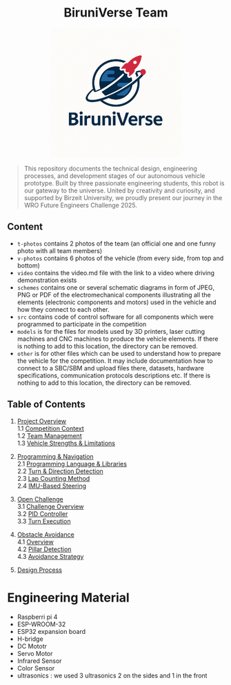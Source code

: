 <h1 align="center">BiruniVerse Team</h1>
<p align="center">
  <img src="logo.PNG" alt="BiruniVerse Logo" width="300"/>

>  This repository documents the technical design, engineering processes, and development stages of our autonomous vehicle prototype. Built by three passionate engineering students, this robot is our gateway to the universe. United by creativity and curiosity, and supported by Birzeit University, we proudly present our journey in the WRO Future Engineers Challenge 2025.
## Content

* `t-photos` contains 2 photos of the team (an official one and one funny photo with all team members)
* `v-photos` contains 6 photos of the vehicle (from every side, from top and bottom)
* `video` contains the video.md file with the link to a video where driving demonstration exists
* `schemes` contains one or several schematic diagrams in form of JPEG, PNG or PDF of the electromechanical components illustrating all the elements (electronic components and motors) used in the vehicle and how they connect to each other.
* `src` contains code of control software for all components which were programmed to participate in the competition
* `models` is for the files for models used by 3D printers, laser cutting machines and CNC machines to produce the vehicle elements. If there is nothing to add to this location, the directory can be removed.
* `other` is for other files which can be used to understand how to prepare the vehicle for the competition. It may include documentation how to connect to a SBC/SBM and upload files there, datasets, hardware specifications, communication protocols descriptions etc. If there is nothing to add to this location, the directory can be removed.

## Table of Contents

1. [Project Overview](#1-project-overview)  
   1.1 [Competition Context](#11-competition-context)  
   1.2 [Team Management](#12-team-management)  
   1.3 [Vehicle Strengths & Limitations](#13-vehicle-strengths--limitations)  

2. [Programming & Navigation](#2-programming--navigation)  
   2.1 [Programming Language & Libraries](#21-programming-language--libraries)  
   2.2 [Turn & Direction Detection](#22-turn--direction-detection)  
   2.3 [Lap Counting Method](#23-lap-counting-method)  
   2.4 [IMU-Based Steering](#24-imu-based-steering)  

3. [Open Challenge](#3-open-challenge)  
   3.1 [Challenge Overview](#31-challenge-overview)  
   3.2 [PID Controller](#32-pid-controller)  
   3.3 [Turn Execution](#33-turn-execution)  

4. [Obstacle Avoidance](#4-obstacle-avoidance)  
   4.1 [Overview](#41-overview)  
   4.2 [Pillar Detection](#42-pillar-detection)  
   4.3 [Avoidance Strategy](#43-avoidance-strategy)  

5. [Design Process](#5-design-process)
# Engineering Material
- Raspberri pi 4
- ESP-WROOM-32
- ESP32 expansion board
- H-bridge
- DC Mototr
- Servo Motor
- Infrared Sensor
- Color Sensor
- ultrasonics : we used 3 ultrasonics 2 on the sides and 1 in the front
